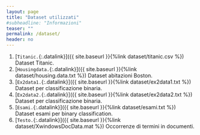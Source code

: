 ```yaml
---
layout: page
title: "Dataset utilizzati"
#subheadline: "Informazioni"
teaser: ""
permalink: /dataset/
header: no
---
```


1. [`Titanic.`{:.datalink}]({{ site.baseurl }}{%link dataset/titanic.csv %}) Dataset Titanic.
1. [`Housingdata.`{:.datalink}]({{ site.baseurl }}{%link dataset/housing.data.txt %}) Dataset abitazioni Boston.
1. [`Ex2data1.`{:.datalink}]({{ site.baseurl }}{%link dataset/ex2data1.txt %}) Dataset per classificazione binaria.
1. [`Ex2data2.`{:.datalink}]({{ site.baseurl }}{%link dataset/ex2data2.txt %}) Dataset per classificazione binaria.
1. [`Esami.`{:.datalink}]({{ site.baseurl }}{%link dataset/esami.txt %}) Dataset esami per binary classification.
1. [`Testo.`{:.datalink}]({{ site.baseurl }}{%link dataset/XwindowsDocData.mat %}) Occorrenze di termini in documenti.